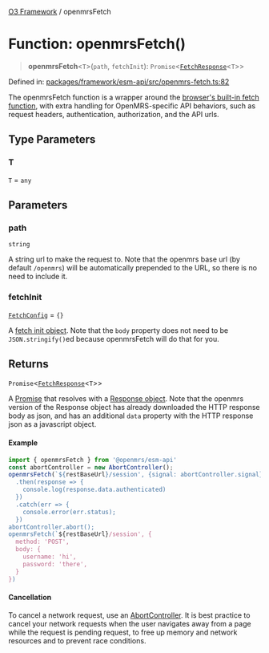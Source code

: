 [O3 Framework](../API.md) / openmrsFetch

# Function: openmrsFetch()

> **openmrsFetch**\<`T`\>(`path`, `fetchInit`): `Promise`\<[`FetchResponse`](../interfaces/FetchResponse.md)\<`T`\>\>

Defined in: [packages/framework/esm-api/src/openmrs-fetch.ts:82](https://github.com/openmrs/openmrs-esm-core/blob/main/packages/framework/esm-api/src/openmrs-fetch.ts#L82)

The openmrsFetch function is a wrapper around the
[browser's built-in fetch function](https://developer.mozilla.org/en-US/docs/Web/API/Fetch_API/Using_Fetch),
with extra handling for OpenMRS-specific API behaviors, such as
request headers, authentication, authorization, and the API urls.

## Type Parameters

### T

`T` = `any`

## Parameters

### path

`string`

A string url to make the request to. Note that the
  openmrs base url (by default `/openmrs`) will be automatically
  prepended to the URL, so there is no need to include it.

### fetchInit

[`FetchConfig`](../interfaces/FetchConfig.md) = `{}`

A [fetch init object](https://developer.mozilla.org/en-US/docs/Web/API/WindowOrWorkerGlobalScope/fetch#Syntax).
  Note that the `body` property does not need to be `JSON.stringify()`ed
  because openmrsFetch will do that for you.

## Returns

`Promise`\<[`FetchResponse`](../interfaces/FetchResponse.md)\<`T`\>\>

A [Promise](https://developer.mozilla.org/en-US/docs/Web/JavaScript/Reference/Global_Objects/Promise)
  that resolves with a [Response object](https://developer.mozilla.org/en-US/docs/Web/API/Response).
  Note that the openmrs version of the Response object has already
  downloaded the HTTP response body as json, and has an additional
  `data` property with the HTTP response json as a javascript object.

#### Example
```js
import { openmrsFetch } from '@openmrs/esm-api'
const abortController = new AbortController();
openmrsFetch(`${restBaseUrl}/session', {signal: abortController.signal})
  .then(response => {
    console.log(response.data.authenticated)
  })
  .catch(err => {
    console.error(err.status);
  })
abortController.abort();
openmrsFetch(`${restBaseUrl}/session', {
  method: 'POST',
  body: {
    username: 'hi',
    password: 'there',
  }
})
```

#### Cancellation

To cancel a network request, use an
[AbortController](https://developer.mozilla.org/en-US/docs/Web/API/AbortController/abort).
It is best practice to cancel your network requests when the user
navigates away from a page while the request is pending request, to
free up memory and network resources and to prevent race conditions.
